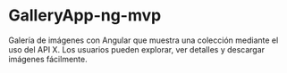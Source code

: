 # GalleryApp-ng-mvp
Galería de imágenes con Angular que muestra una colección mediante el uso del API X. Los usuarios pueden explorar, ver detalles y descargar imágenes fácilmente.
